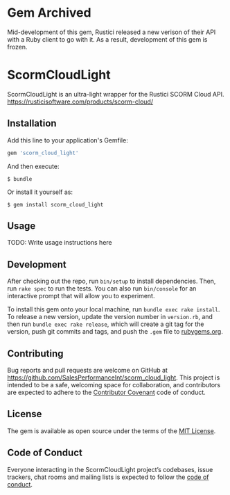 # Gem Archived

Mid-development of this gem, Rustici released a new verison of their API with a Ruby client to go with it. As a result, development of this gem is frozen.

# ScormCloudLight

ScormCloudLight is an ultra-light wrapper for the Rustici SCORM Cloud API.
https://rusticisoftware.com/products/scorm-cloud/

## Installation

Add this line to your application's Gemfile:

```ruby
gem 'scorm_cloud_light'
```

And then execute:

    $ bundle

Or install it yourself as:

    $ gem install scorm_cloud_light

## Usage

TODO: Write usage instructions here

## Development

After checking out the repo, run `bin/setup` to install dependencies. Then, run `rake spec` to run the tests. You can also run `bin/console` for an interactive prompt that will allow you to experiment.

To install this gem onto your local machine, run `bundle exec rake install`. To release a new version, update the version number in `version.rb`, and then run `bundle exec rake release`, which will create a git tag for the version, push git commits and tags, and push the `.gem` file to [rubygems.org](https://rubygems.org).

## Contributing

Bug reports and pull requests are welcome on GitHub at https://github.com/SalesPerformanceInt/scorm_cloud_light. This project is intended to be a safe, welcoming space for collaboration, and contributors are expected to adhere to the [Contributor Covenant](http://contributor-covenant.org) code of conduct.

## License

The gem is available as open source under the terms of the [MIT License](https://opensource.org/licenses/MIT).

## Code of Conduct

Everyone interacting in the ScormCloudLight project’s codebases, issue trackers, chat rooms and mailing lists is expected to follow the [code of conduct](https://github.com/SalesPerformanceInt/scorm_cloud_light/blob/master/CODE_OF_CONDUCT.md).

